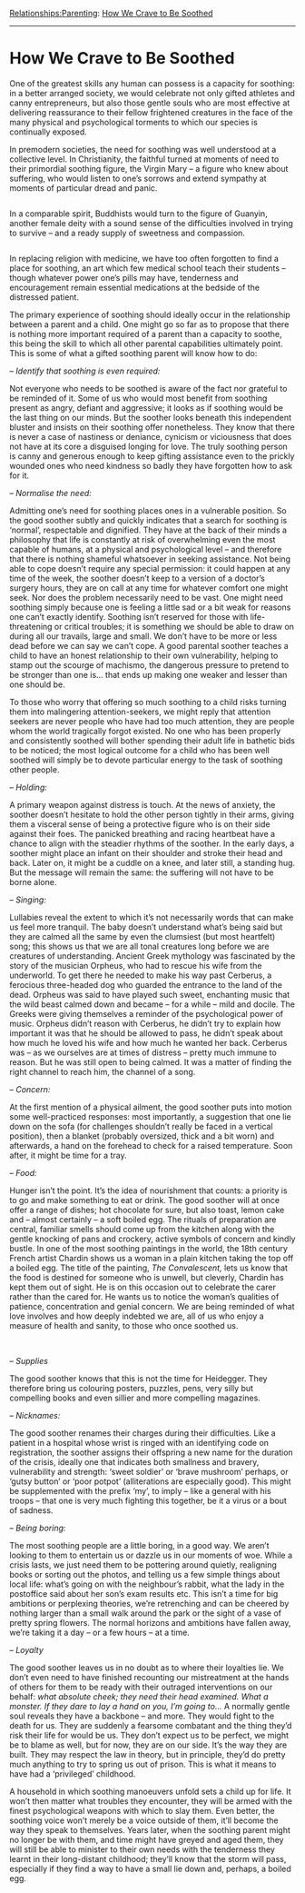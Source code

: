 [Relationships:](https://www.theschooloflife.com/thebookoflife/category/relationships/)[Parenting](https://www.theschooloflife.com/thebookoflife/category/relationships/parenting/): [How We Crave to Be Soothed](https://www.theschooloflife.com/thebookoflife/how-we-crave-to-be-soothed/)

* * *

# How We Crave to Be Soothed

One of the greatest skills any human can possess is a capacity for soothing: in a better arranged society, we would celebrate not only gifted athletes and canny entrepreneurs, but also those gentle souls who are most effective at delivering reassurance to their fellow frightened creatures in the face of the many physical and psychological torments to which our species is continually exposed.

In premodern societies, the need for soothing was well understood at a collective level. In Christianity, the faithful turned at moments of need to their primordial soothing figure, the Virgin Mary – a figure who knew about suffering, who would listen to one’s sorrows and extend sympathy at moments of particular dread and panic.

<figure class="aligncenter"><img src="https://lh4.googleusercontent.com/L2NTCS3ClyLv5gm_q2kcpO88ZmqOzcvdpk_pmZsOniz1Ib_vbTpK3PQnNa9eKYZbb3G8w3ruJbnXhH26xgWijm19hs2DQH9-LOObWVuYHnz0HiBPHiyNSYqxiBoWz-vnxgPZol6y" alt=""></figure>

In a comparable spirit, Buddhists would turn to the figure of Guanyin, another female deity with a sound sense of the difficulties involved in trying to survive – and a ready supply of sweetness and compassion.

<figure class="aligncenter"><img src="https://lh4.googleusercontent.com/YMa0U_YHSVZJ6Ze6spwDDLzYQ5CwvWGt_eK3dKYjDzJAbPNnBCokmCsqObtLcxamhHGkwt7jDcIby2xfo-PfC8G57OpwMQwBzFdYuqySSCA0dn6ilx_1JGpCuEMjGUW2ElQV7K-k" alt=""></figure>

In replacing religion with medicine, we have too often forgotten to find a place for soothing, an art which few medical school teach their students – though whatever power one’s pills may have, tenderness and encouragement remain essential medications at the bedside of the distressed patient.

The primary experience of soothing should ideally occur in the relationship between a parent and a child. One might go so far as to propose that there is nothing more important required of a parent than a capacity to soothe, this being the skill to which all other parental capabilities ultimately point. This is some of what a gifted soothing parent will know how to do:

_– Identify that soothing is even required:_

Not everyone who needs to be soothed is aware of the fact nor grateful to be reminded of it. Some of us who would most benefit from soothing present as angry, defiant and aggressive; it looks as if soothing would be the last thing on our minds. But the soother looks beneath this independent bluster and insists on their soothing offer nonetheless. They know that there is never a case of nastiness or deniance, cynicism or viciousness that does not have at its core a disguised longing for love. The truly soothing person is canny and generous enough to keep gifting assistance even to the prickly wounded ones who need kindness so badly they have forgotten how to ask for it.

_– Normalise the need:_

Admitting one’s need for soothing places ones in a vulnerable position. So the good soother subtly and quickly indicates that a search for soothing is ‘normal’, respectable and dignified. They have at the back of their minds a philosophy that life is constantly at risk of overwhelming even the most capable of humans, at a physical and psychological level – and therefore that there is nothing shameful whatsoever in seeking assistance. Not being able to cope doesn’t require any special permission: it could happen at any time of the week, the soother doesn’t keep to a version of a doctor’s surgery hours, they are on call at any time for whatever comfort one might seek. Nor does the problem necessarily need to be vast. One might need soothing simply because one is feeling a little sad or a bit weak for reasons one can’t exactly identify. Soothing isn’t reserved for those with life-threatening or critical troubles; it is something we should be able to draw on during all our travails, large and small. We don’t have to be more or less dead before we can say we can’t cope. A good parental soother teaches a child to have an honest relationship to their own vulnerability, helping to stamp out the scourge of machismo, the dangerous pressure to pretend to be stronger than one is… that ends up making one weaker and lesser than one should be.

To those who worry that offering so much soothing to a child risks turning them into malingering attention-seekers, we might reply that attention seekers are never people who have had too much attention, they are people whom the world tragically forgot existed. No one who has been properly and consistently soothed will bother spending their adult life in bathetic bids to be noticed; the most logical outcome for a child who has been well soothed will simply be to devote particular energy to the task of soothing other people.

_– Holding:_

A primary weapon against distress is touch. At the news of anxiety, the soother doesn’t hesitate to hold the other person tightly in their arms, giving them a visceral sense of being a protective figure who is on their side against their foes. The panicked breathing and racing heartbeat have a chance to align with the steadier rhythms of the soother. In the early days, a soother might place an infant on their shoulder and stroke their head and back. Later on, it might be a cuddle on a knee, and later still, a standing hug. But the message will remain the same: the suffering will not have to be borne alone.

_– Singing:_

Lullabies reveal the extent to which it’s not necessarily words that can make us feel more tranquil. The baby doesn’t understand what’s being said but they are calmed all the same by even the clumsiest (but most heartfelt) song; this shows us that we are all tonal creatures long before we are creatures of understanding. Ancient Greek mythology was fascinated by the story of the musician Orpheus, who had to rescue his wife from the underworld. To get there he needed to make his way past Cerberus, a ferocious three-headed dog who guarded the entrance to the land of the dead. Orpheus was said to have played such sweet, enchanting music that the wild beast calmed down and became – for a while – mild and docile. The Greeks were giving themselves a reminder of the psychological power of music. Orpheus didn’t reason with Cerberus, he didn’t try to explain how important it was that he should be allowed to pass, he didn’t speak about how much he loved his wife and how much he wanted her back. Cerberus was – as we ourselves are at times of distress – pretty much immune to reason. But he was still open to being calmed. It was a matter of finding the right channel to reach him, the channel of a song.&nbsp;

_– Concern:_

At the first mention of a physical ailment, the good soother puts into motion some well-practiced responses: most importantly, a suggestion that one lie down on the sofa (for challenges shouldn’t really be faced in a vertical position), then a blanket (probably oversized, thick and a bit worn) and afterwards, a hand on the forehead to check for a raised temperature. Soon after, it might be time for a tray.

_– Food:&nbsp;_

Hunger isn’t the point. It’s the idea of nourishment that counts: a priority is to go and make something to eat or drink. The good soother will at once offer a range of dishes; hot chocolate for sure, but also toast, lemon cake and – almost certainly – a soft boiled egg. The rituals of preparation are central, familiar smells should come up from the kitchen along with the gentle knocking of pans and crockery, active symbols of concern and kindly bustle. In one of the most soothing paintings in the world, the 18th century French artist Chardin shows us a woman in a plain kitchen taking the top off a boiled egg. The title of the painting, _The Convalescent,_ lets us know that the food is destined for someone who is unwell, but cleverly, Chardin has kept them out of sight. He is on this occasion out to celebrate the carer rather than the cared for. He wants us to notice the woman’s qualities of patience, concentration and genial concern. We are being reminded of what love involves and how deeply indebted we are, all of us who enjoy a measure of health and sanity, to those who once soothed us.

<figure class="aligncenter"><img src="https://www.theschooloflife.com/thebookoflife/wp-content/uploads/2020/03/81jh2D59kL._SL1280_-819x1024.jpg" alt="" class="wp-image-24255" srcset="https://www.theschooloflife.com/thebookoflife/wp-content/uploads/2020/03/81jh2D59kL._SL1280_-819x1024.jpg 819w, https://www.theschooloflife.com/thebookoflife/wp-content/uploads/2020/03/81jh2D59kL._SL1280_-240x300.jpg 240w, https://www.theschooloflife.com/thebookoflife/wp-content/uploads/2020/03/81jh2D59kL._SL1280_-768x960.jpg 768w, https://www.theschooloflife.com/thebookoflife/wp-content/uploads/2020/03/81jh2D59kL._SL1280_.jpg 1024w" sizes="(max-width: 819px) 100vw, 819px"></figure>

&nbsp;&nbsp;&nbsp;&nbsp;&nbsp;&nbsp;&nbsp;&nbsp;  
_– Supplies_

The good soother knows that this is not the time for Heidegger. They therefore bring us colouring posters, puzzles, pens, very silly but compelling books and even sillier and more compelling magazines.&nbsp;

_– Nicknames:_

The good soother renames their charges during their difficulties. Like a patient in a hospital whose wrist is ringed with an identifying code on registration, the soother assigns their offspring a new name for the duration of the crisis, ideally one that indicates both smallness and bravery, vulnerability and strength: ‘sweet soldier’ or ‘brave mushroom’ perhaps, or ‘gutsy button’ or ‘poor potpot’ (alliterations are especially good). This might be supplemented with the prefix ‘my’, to imply – like a general with his troops – that one is very much fighting this together, be it a virus or a bout of sadness.

_– Being boring:_

The most soothing people are a little boring, in a good way. We aren’t looking to them to entertain us or dazzle us in our moments of woe. While a crisis lasts, we just need them to be pottering around quietly, realigning books or sorting out the photos, and telling us a few simple things about local life: what’s going on with the neighbour’s rabbit, what the lady in the postoffice said about her son’s exam results etc. This isn’t a time for big ambitions or perplexing theories, we’re retrenching and can be cheered by nothing larger than a small walk around the park or the sight of a vase of pretty spring flowers. The normal horizons and ambitions have fallen away, we’re taking it a day – or a few hours – at a time.

_– Loyalty_

The good soother leaves us in no doubt as to where their loyalties lie. We don’t even need to have finished recounting our mistreatment at the hands of others for them to be ready with their outraged interventions on our behalf: _what absolute cheek; they need their head examined. What a monster. If they dare to lay a hand on you, I’m going to…_ A normally gentle soul reveals they have a backbone – and more. They would fight to the death for us. They are suddenly a fearsome combatant and the thing they’d risk their life for would be us. They don’t expect us to be perfect, we might be to blame as well, but for now, they are on our side. It’s the way they are built. They may respect the law in theory, but in principle, they’d do pretty much anything to try to spring us out of prison. This is what it means to have had a ‘privileged’ childhood.

A household in which soothing manoeuvers unfold sets a child up for life. It won’t then matter what troubles they encounter, they will be armed with the finest psychological weapons with which to slay them. Even better, the soothing voice won’t merely be a voice outside of them, it’ll become the way they speak to themselves. Years later, when the soothing parent might no longer be with them, and time might have greyed and aged them, they will still be able to minister to their own needs with the tenderness they learnt in their long-distant childhood; they’ll know that the storm will pass, especially if they find a way to have a small lie down and, perhaps, a boiled egg.
